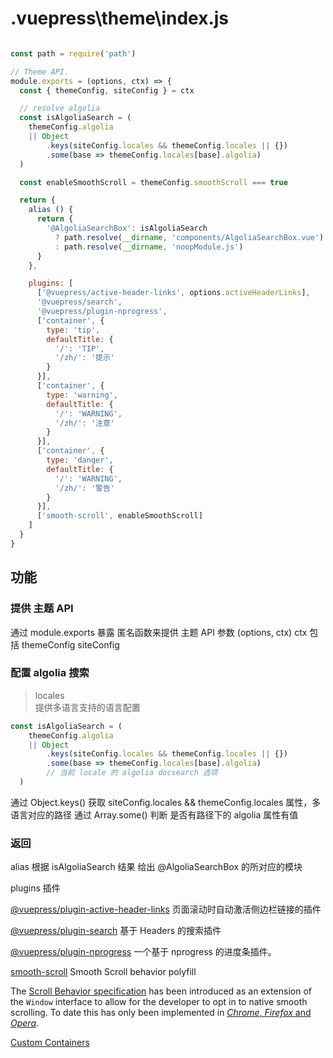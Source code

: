 # .vuepress\theme\index.js


```js

const path = require('path')

// Theme API.  
module.exports = (options, ctx) => {
  const { themeConfig, siteConfig } = ctx

  // resolve algolia
  const isAlgoliaSearch = (
    themeConfig.algolia
    || Object
        .keys(siteConfig.locales && themeConfig.locales || {})
        .some(base => themeConfig.locales[base].algolia)
  )

  const enableSmoothScroll = themeConfig.smoothScroll === true

  return {
    alias () {
      return {
        '@AlgoliaSearchBox': isAlgoliaSearch
          ? path.resolve(__dirname, 'components/AlgoliaSearchBox.vue')
          : path.resolve(__dirname, 'noopModule.js')
      }
    },

    plugins: [
      ['@vuepress/active-header-links', options.activeHeaderLinks],
      '@vuepress/search',
      '@vuepress/plugin-nprogress',
      ['container', {
        type: 'tip',
        defaultTitle: {
          '/': 'TIP',
          '/zh/': '提示'
        }
      }],
      ['container', {
        type: 'warning',
        defaultTitle: {
          '/': 'WARNING',
          '/zh/': '注意'
        }
      }],
      ['container', {
        type: 'danger',
        defaultTitle: {
          '/': 'WARNING',
          '/zh/': '警告'
        }
      }],
      ['smooth-scroll', enableSmoothScroll]
    ]
  }
}
```

## 功能

### 提供 主题 API

通过 module.exports 暴露 匿名函数来提供 主题 API
参数 (options, ctx)
ctx 包括 themeConfig siteConfig



### 配置 algolia 搜索

> locales  
提供多语言支持的语言配置

```js
const isAlgoliaSearch = (
    themeConfig.algolia
    || Object
        .keys(siteConfig.locales && themeConfig.locales || {})
        .some(base => themeConfig.locales[base].algolia) 
        // 当前 locale 的 algolia docsearch 选项
  )
```

通过 Object.keys() 获取 siteConfig.locales && themeConfig.locales 属性，多语言对应的路径
通过 Array.some() 判断  是否有路径下的 algolia 属性有值


### 返回
alias 
根据 isAlgoliaSearch 结果 给出 @AlgoliaSearchBox 的所对应的模块

plugins
插件

[@vuepress/plugin-active-header-links](https://v1.vuepress.vuejs.org/zh/plugin/official/plugin-active-header-links.html)
页面滚动时自动激活侧边栏链接的插件


[@vuepress/plugin-search](https://v1.vuepress.vuejs.org/zh/plugin/official/plugin-search.html)
基于 Headers 的搜索插件



[@vuepress/plugin-nprogress](https://v1.vuepress.vuejs.org/zh/plugin/official/plugin-nprogress.html)
一个基于 nprogress 的进度条插件。


[smooth-scroll](https://iamdustan.github.io/smoothscroll)
Smooth Scroll behavior polyfill

The [Scroll Behavior specification](https://developer.mozilla.org/en/docs/Web/CSS/scroll-behavior) has been introduced as an extension of the `Window` interface to allow for the developer to opt in to native smooth scrolling. To date this has only been implemented in [_Chrome_, _Firefox_ and _Opera_](https://caniuse.com/#feat=css-scroll-behavior).



[Custom Containers](https://vuepress.vuejs.org/zh/guide/markdown.html)


